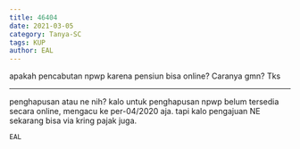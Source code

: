 ```yaml
---
title: 46404
date: 2021-03-05
category: Tanya-SC
tags: KUP
author: EAL
---
```


apakah pencabutan npwp karena pensiun bisa online? Caranya gmn? Tks

---

penghapusan atau ne nih? kalo untuk penghapusan npwp belum tersedia secara online, mengacu ke per-04/2020 aja. tapi kalo pengajuan NE sekarang bisa via kring pajak juga.

`EAL`
